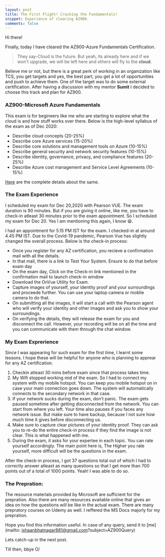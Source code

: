 ```yaml
---
layout: post
title: The First Flight! Cracking the Fundamentals!
snippet: Experience of clearing AZ900.
comments: false
---
```


Hi there!

<p>Finally, today I have cleared the AZ900-Azure Fundamentals Certification.</p>

>They say-Cloud is the future. But yeah, its already here and if we won't upgrade, we will be left here and others will fly to the <strong>cloud</strong>.

<p>Believe me or not, but there is a great perk of working in an organization like TCS, you get targets and yes, the best part, you get a lot of opportunities and push to achieve them. One of the target was to do some external certification. After having a discussion with my mentor <strong>Sumit</strong> I decided to choose this track and plan for AZ900.</p>

### AZ900-Microsoft Azure Fundamentals

<p>This exam is for begineers like me who are starting to explore what the cloud is and how stuff works over there. Below is the high-level syllabus of the exam as of Dec 2020:
<ul>
<li>Describe cloud concepts (20-25%)</li>
<li>Describe core Azure services (15-20%)</li>
<li>Describe core solutions and management tools on Azure (10-15%)</li>
<li>Describe general security and network security features (10-15%)</li>
<li>Describe identity, governance, privacy, and compliance features (20-25%)</li>
<li>Describe Azure cost management and Service Level Agreements (10-15%)</li>
</ul>
</p>

[Here](https://docs.microsoft.com/en-us/learn/certifications/exams/az-900) are the complete details about the same.

### The Exam Experience

<p>I scheduled my exam for Dec 20,2020 with Pearson VUE. The exam duration is 90 minutes. But if you are giving it online, like me, you have to check-in atleast 30 minutes prior to the exam appointment. So I scheduled my exam for Dec 20. Yes I am mentioning this again, I know 😆.

I had an appointment for 5.15 PM IST for the exam. I checked-in at around 4.45 PM IST. Due to the Covid-19 pandemic, Pearson Vue has slightly changed the overall process. Below is the check-in process:
<ul>
<li>Once you register for any AZ certification, you recieve a confirmation mail with all the details.</li>
<li>In that mail, there is a link to Test Your System. Ensure to do that before exam day</li>
<li>On the exam day, Click on the Check-in link mentioned in the confirmation mail to launch check-in window</li>
<li>Download the OnVue Utility for Exam.</li>
<li>Capture images of yourself, your identity proof and your surroundings and proceede further. You can use your laptop camera or moblie camera to do that.</li>
<li>On submitting all the images, it will start a call with the Pearson agent who will verify your identity and other images and ask you to show your surroundings.</li>
<li>On verifying the details, they will release the exam for you and disconnect the call. However, your recording will be on all the time and you can communicate with them through the chat window.</li>
</ul>
</p>

### My Exam Exprerience
<p>Since I was appearing for such exam for the first time, I learnt some lessons. I hope these will be helpful for anyone who is planning to apprear for any AZ certification.
</p>

<p><ol>
<li> Checkin atleast 30 mins before exam since that process takes time.</li>
<li> My Wifi stopped working mid of the exam. So I had to connect my system with my mobile hotspot. You can keep you mobile hotspot on in case your main connection goes down. The system will automatically connects to the secondary network in that case.</li>
<li> If your network sucks during the exam, don't panic. The exam gets paused sometime after getting disconnected from the network. You can start from where you left. Your time also pauses if you faces any network issue. But make sure to have backup, because I not sure how much time it gives before disconnecting us.</li>
<li> Make sure to capture clear pictures of your identity proof. They can ask you to re-do the entire check-in process if they find the image is not clear. This is what happened with me.</li>
<li> During the exam, it asks for your expertee in each topic. You can rate yourself accordingly. The main point here is, The Higher you rate yourself, more difficult will be the questions in the exam.</li>
</ol></p>

<p>After the check-in process, I got 37 questions total out of which I had to correctly answer atleast as many questions so that I get more than 700 points out of a total of 1000 points. Yeah! I was able to do so.  </p>

### The Prepration:

<p>The resource materials provided by Microsoft are sufficient for the prepration. Also there are many resources available online that gives an idea on how the questions will be like in the actual exam. There are many prepratory courses on Udemy as well. I reffered the MS Docs majorly for my prepration.</p>

Hope you find this information useful.
In case of any query, send it to [me](mailto: ishaanbhatnagar881@gmail.com?subject=AZ900Query)

Lets catch-up in the next post.

Till then, bbye O/